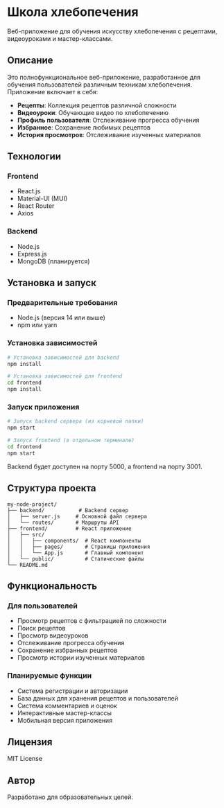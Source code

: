 # Школа хлебопечения

Веб-приложение для обучения искусству хлебопечения с рецептами, видеоуроками и мастер-классами.

## Описание

Это полнофункциональное веб-приложение, разработанное для обучения пользователей различным техникам хлебопечения. Приложение включает в себя:

- **Рецепты**: Коллекция рецептов различной сложности
- **Видеоуроки**: Обучающие видео по хлебопечению
- **Профиль пользователя**: Отслеживание прогресса обучения
- **Избранное**: Сохранение любимых рецептов
- **История просмотров**: Отслеживание изученных материалов

## Технологии

### Frontend
- React.js
- Material-UI (MUI)
- React Router
- Axios

### Backend
- Node.js
- Express.js
- MongoDB (планируется)

## Установка и запуск

### Предварительные требования
- Node.js (версия 14 или выше)
- npm или yarn

### Установка зависимостей

```bash
# Установка зависимостей для backend
npm install

# Установка зависимостей для frontend
cd frontend
npm install
```

### Запуск приложения

```bash
# Запуск backend сервера (из корневой папки)
npm start

# Запуск frontend (в отдельном терминале)
cd frontend
npm start
```

Backend будет доступен на порту 5000, а frontend на порту 3001.

## Структура проекта

```
my-node-project/
├── backend/           # Backend сервер
│   ├── server.js     # Основной файл сервера
│   └── routes/       # Маршруты API
├── frontend/         # React приложение
│   ├── src/
│   │   ├── components/  # React компоненты
│   │   ├── pages/       # Страницы приложения
│   │   └── App.js       # Главный компонент
│   └── public/          # Статические файлы
└── README.md
```

## Функциональность

### Для пользователей
- Просмотр рецептов с фильтрацией по сложности
- Поиск рецептов
- Просмотр видеоуроков
- Отслеживание прогресса обучения
- Сохранение избранных рецептов
- Просмотр истории изученных материалов

### Планируемые функции
- Система регистрации и авторизации
- База данных для хранения рецептов и пользователей
- Система комментариев и оценок
- Интерактивные мастер-классы
- Мобильная версия приложения

## Лицензия

MIT License

## Автор

Разработано для образовательных целей. 